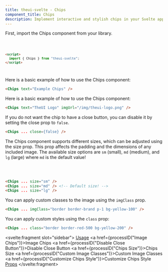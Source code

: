 ```yaml
---
title: theui-svelte - Chips
component_title: Chips
description: Implement interactive and stylish chips in your Svelte app with TheUI-Svelte's Chips component, perfect for tags and filters.
---
```


<script lang="ts">
  import type { PageData } from "./$types";
  import DocContainer from "$lib/ui/doc/Container.svelte";
  import Head from "$lib/ui/doc/Head.svelte";
  import Block from "$lib/ui/doc/Block.svelte";
  import Code from "$lib/ui/doc/Code.svelte";
  import DataTable from "$lib/ui/doc/DataTable.svelte";
  import Example from "$lib/ui/doc/Example.svelte";
  import { processID } from "$lib";
  import { Chips } from "theui-svelte";

  export let data: PageData;
</script>

<DocContainer>
  <Head title="Chips" text="The Chips component is a versatile UI element used to display small blocks of information, such as tags, categories, or interactive items. It supports images, text, and an optional close button for dismissing the chips." />
  <Block title="Setup">
  <p class="not-prose">First, import the Chips component from your library.</p>
<Code title="Import">

```html
<script>
  import { Chips } from "theui-svelte";
</script>
```
</Code>
  </Block>

  <Block title="Usage">
    <p class="not-prose mb-4">Here is a basic example of how to use the Chips component:</p>
    <Example>
      <svelte:fragment slot="example">
        <Chips text="Example Chips" />
      </svelte:fragment>
<div slot="code">

```html
<Chips text="Example Chips" />
```
</div>
    </Example>
  </Block>

  <Block title="Image Chips">
    <p class="not-prose mb-4">Here is a basic example of how to use the Chips component:</p>
    <Example>
      <svelte:fragment slot="example">
        <Chips text="TheUI Logo" imgUrl="/img/theui-logo.png" />
      </svelte:fragment>
<div slot="code">

```html
<Chips text="TheUI Logo" imgUrl="/img/theui-logo.png" />
```
</div>
    </Example>
  </Block>

  <Block title="Disable Close Button">
    <p class="not-prose mb-4">If you do not want the chip to have a close button, you can disable it by setting the close prop to <code>false</code>.</p>
    <Example>
      <svelte:fragment slot="example">
        <Chips text="TheUI Logo" imgUrl="/img/theui-logo.png" close={false} />
      </svelte:fragment>
<div slot="code">

```html
<Chips ... close={false} />
```
</div>
    </Example>
  </Block>

  <Block title="Chips Size">
    <p class="not-prose mb-4">The Chips component supports different sizes, which can be adjusted using the size prop. This prop affects the padding and the dimensions of any included image. The available size options are <code>sm</code> (small), <code>md</code> (medium), and <code>lg</code> (large) where <code>md</code> is the default value!</p>
    <Example>
      <svelte:fragment slot="example">
        <Chips text="TheUI Logo" imgUrl="/img/theui-logo.png" size="sm" /><br>
        <Chips text="TheUI Logo" imgUrl="/img/theui-logo.png" size="md" /><br>
        <Chips text="TheUI Logo" imgUrl="/img/theui-logo.png" size="lg" />
      </svelte:fragment>
<div slot="code">

```html
<Chips ... size="sm" />
<Chips ... size="md" /> <!-- Default size! -->
<Chips ... size="lg" />
```
</div>
    </Example>
  </Block>

  <Block title="Custom Image Classes">
    <p class="not-prose mb-4">You can apply custom classes to the image using the <code>imgClass</code> prop.</p>
    <Example>
      <svelte:fragment slot="example">
        <Chips text="TheUI Logo" imgUrl="/img/theui-logo.png" imgClass="border border-brand p-1 bg-yellow-100" />
      </svelte:fragment>
<div slot="code">

```html
<Chips ... imgClass="border border-brand p-1 bg-yellow-100" />
```
</div>
    </Example>
  </Block>

  <Block title="Customize Chips Style">
    <p class="not-prose mb-4">You can apply custom styles using the <code>class</code> prop:</p>
    <Example>
      <svelte:fragment slot="example">
        <Chips text="TheUI Logo" imgUrl="/img/theui-logo.png" class="border border-red-500 bg-red-200 text-red-800" />
      </svelte:fragment>
<div slot="code">

```html
<Chips ... class="border border-red-500 bg-yellow-200" />
```
</div>
    </Example>
  </Block>

  <Block title="Props">
    <DataTable data={data.component.props} title="AccordionItem Props" mb=8 hideText={true} />
  </Block>

  <svelte:fragment slot="sidebar">
    <a href="#usage">Usage</a>
    <a href={processID("Image Chips")}>Image Chips</a>
    <a href={processID("Disable Close Button")}>Disable Close Button</a>
    <a href={processID("Chips Size")}>Chips Size</a>
    <a href={processID("Custom Image Classes")}>Custom Image Classes</a>
    <a href={processID("Customize Chips Style")}>Customize Chips Style</a>
    <a href="#props">Props</a>
  </svelte:fragment>

</DocContainer>